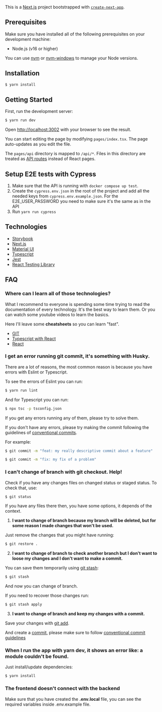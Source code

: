This is a [Next.js](https://nextjs.org/) project bootstrapped with [`create-next-app`](https://github.com/vercel/next.js/tree/canary/packages/create-next-app).

## Prerequisites

Make sure you have installed all of the following prerequisites on your development machine:

- Node.js (v16 or higher)

You can use [nvm](https://github.com/nvm-sh/nvm) or [nvm-windows](https://github.com/coreybutler/nvm-windows) to manage your Node versions.

## Installation

```bash
$ yarn install
```

## Getting Started

First, run the development server:

```bash
$ yarn run dev
```

Open [http://localhost:3002](http://localhost:3002) with your browser to see the result.

You can start editing the page by modifying `pages/index.tsx`. The page auto-updates as you edit the file.

The `pages/api` directory is mapped to `/api/*`. Files in this directory are treated as [API routes](https://nextjs.org/docs/api-routes/introduction) instead of React pages.

## Setup E2E tests with Cypress

1. Make sure that the API is running with `docker compose up test`.
2. Create the `cypress.env.json` in the root of the project and add all the needed keys from `cypress.env.example.json`.
   For the E2E_USER_PASSWORD you need to make sure it's the same as in the API
3. Run `yarn run cypress`

## Technologies

- [Storybook](https://storybook.js.org/docs/react/get-started/introduction)
- [Next.js](https://nextjs.org/learn/basics/create-nextjs-app)
- [Material UI](https://mui.com/material-ui/getting-started/learn/#free)
- [Typescript](https://www.typescriptlang.org/cheatsheets)
- [Jest](https://jestjs.io/)
- [React Testing Library](https://testing-library.com/docs/)

## FAQ

### Where can I learn all of those technologies?

What I recommend to everyone is spending some time trying to read the documentation of every technology. It's the best way to learn them. Or you can watch some youtube videos to learn the basics.

Here I'll leave some **cheatsheets** so you can learn "fast".

- [GIT](https://education.github.com/git-cheat-sheet-education.pdf)
- [Typescript with React](https://react-typescript-cheatsheet.netlify.app/)
- [React](https://www.freecodecamp.org/news/the-react-cheatsheet/)

### I get an error running git commit, it's something with Husky.

There are a lot of reasons, the most common reason is because you have errors with Eslint or Typescript.

To see the errors of Eslint you can run:

```bash
$ yarn run lint
```

And for Typescript you can run:

```bash
$ npx tsc -p tsconfig.json
```

If you get any errors running any of them, please try to solve them.

If you don't have any errors, please try making the commit following the guidelines of [conventional commits](https://www.conventionalcommits.org/en/v1.0.0/).

For example:

```bash
$ git commit -m "feat: my really descriptive commit about a feature"
```

```bash
$ git commit -m "fix: my fix of a problem"
```

### I can't change of branch with git checkout. Help!

Check if you have any changes files on changed status or staged status. To check that, use:

```bash
$ git status
```

If you have any files there then, you have some options, it depends of the context.

1. **I want to change of branch because my branch will be deleted, but for some reason I made changes that won't be used.**

Just remove the changes that you might have running:

```bash
$ git restore .
```

2. **I want to change of branch to check another branch but I don't want to loose my changes and I don't want to make a commit.**

You can save them temporarily using [git stash](https://www.atlassian.com/git/tutorials/saving-changes/git-stash):

```bash
$ git stash
```

And now you can change of branch.

If you need to recover those changes run:

```bash
$ git stash apply
```

3. **I want to change of branch and keep my changes with a commit.**

Save your changes with [git add](https://github.com/git-guides/git-add).

And create a [commit](https://github.com/git-guides/git-commit), please make sure to follow [conventional commit guidelines](https://www.conventionalcommits.org/en/v1.0.0/#summary)

### When I run the app with yarn dev, it shows an error like: a module couldn't be found.

Just install/update dependencies:

```bash
$ yarn install
```

### The frontend doesn't connect with the backend

Make sure that you have created the **.env.local** file, you can see the required variables inside .env.example file.

<!-- ## CI/CD Gitlab group runner -->
<!-- sudo gitlab-runner register -n --url https://gitlab.com/ --registration-token GR1348941_pSYHKe4VENYAm29qLtq --executor docker --description "DC-WeteloNode Group Docker Runner" --docker-image "docker:19.03.12" --docker-privileged --docker-volumes "/certs/client" -->
<!-- sudo gitlab-runner verify --delete -->
<!---->
<!-- ### new staging server -->
<!-- new server -->
<!---->
<!-- pm2 deploy pm2-app.json staging setup -->
<!-- pm2 deploy pm2-app.json production setup -->
<!---->
<!-- CI/CD -->
<!---->
<!-- https://gitlab.com/wetelo-hussein-mohammed/digit-carts/spa -->
